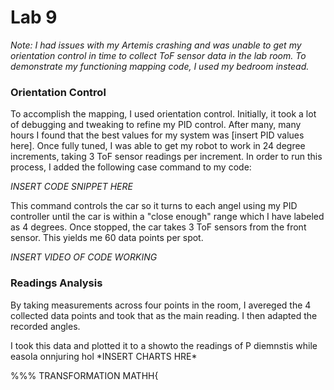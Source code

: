 # Lab 9

*Note: I had issues with my Artemis crashing and was unable to get my orientation control in time to collect ToF sensor data in the lab room. To demonstrate my functioning mapping code, I used my bedroom instead.* 

### Orientation Control

To accomplish the mapping, I used orientation control. Initially, it took a lot of debugging and tweaking to refine my PID control. After many, many hours I found that the best values for my system was [insert PID values here]. Once fully tuned, I was able to get my robot to work in 24 degree increments, taking 3 ToF sensor readings per increment. In order to run this process, I added the following case command to my code:

*INSERT CODE SNIPPET HERE*

This command controls the car so it turns to each angel using my PID controller until the car is within a "close enough" range which I have labeled as 4 degrees. Once stopped, the car takes 3 ToF sensors from the front sensor. This yields me 60 data points per spot. 

*INSERT VIDEO OF CODE WORKING*

### Readings Analysis

By taking measurements across four points in the room, I avereged the 4 collected data points and took that as the main reading. I then adapted the recorded angles. 

I took this data and plotted it to a showto the readings of P diemnstis while easoIa onnjuring hol
\*INSERT CHARTS HRE*

%%% TRANSFORMATION MATHH{


